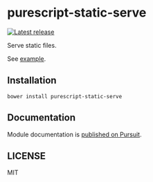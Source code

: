 # purescript-static-serve

[![Latest release](http://img.shields.io/github/release/oreshinya/purescript-static-serve.svg)](https://github.com/oreshinya/purescript-static-serve/releases)

Serve static files.

See [example](https://github.com/oreshinya/purescript-static-serve/blob/master/example/Main.purs).

## Installation

```
bower install purescript-static-serve
```

## Documentation

Module documentation is [published on Pursuit](http://pursuit.purescript.org/packages/purescript-static-serve).

## LICENSE

MIT
